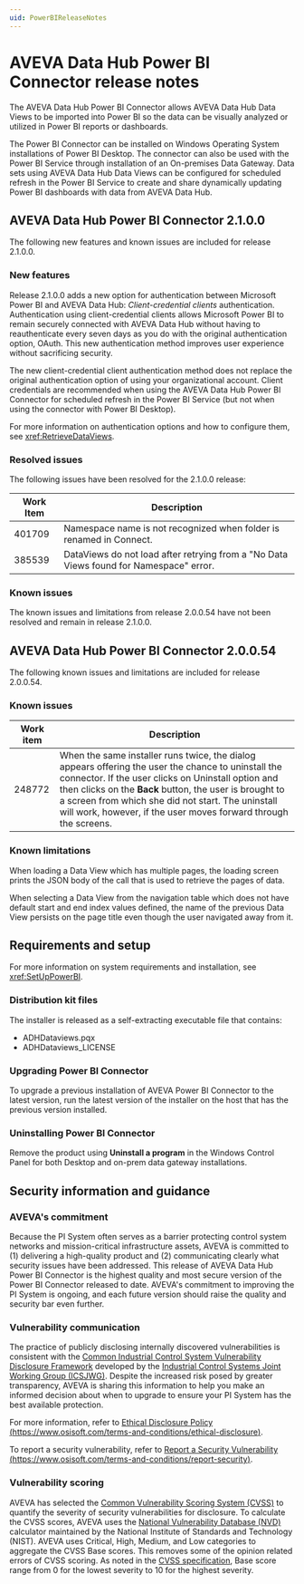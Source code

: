 ```yaml
---
uid: PowerBIReleaseNotes
---
```


# AVEVA Data Hub Power BI Connector release notes

The AVEVA Data Hub Power BI Connector allows AVEVA Data Hub Data Views to be imported into Power BI so the data can be visually analyzed or utilized in Power BI reports or dashboards.

The Power BI Connector can be installed on Windows Operating System installations of Power BI Desktop. The connector can also be used with the Power BI Service through installation of an On-premises Data Gateway. Data sets using AVEVA Data Hub Data Views can be configured for scheduled refresh in the Power BI Service to create and share dynamically updating Power BI dashboards with data from AVEVA Data Hub.

## AVEVA Data Hub Power BI Connector 2.1.0.0

The following new features and known issues are included for release 2.1.0.0.

### New features

Release 2.1.0.0 adds a new option for authentication between Microsoft Power BI and AVEVA Data Hub: _Client-credential clients_ authentication. Authentication using client-credential clients allows Microsoft Power BI to remain securely connected with AVEVA Data Hub without having to reauthenticate every seven days as you do with the original authentication option, OAuth. This new authentication method improves user experience without sacrificing security.  

The new client-credential client authentication method does not replace the original authentication option of using your organizational account. Client credentials are recommended when using the AVEVA Data Hub Power BI Connector for scheduled refresh in the Power BI Service (but not when using the connector with Power BI Desktop).

For more information on authentication options and how to configure them, see <xref:RetrieveDataViews>.

### Resolved issues

The following issues have been resolved for the 2.1.0.0 release:

| Work Item | Description |
|--|--|
| 401709 | Namespace name is not recognized when folder is renamed in Connect. |
| 385539 | DataViews do not load after retrying from a "No Data Views found for Namespace" error. |

### Known issues

The known issues and limitations from release 2.0.0.54 have not been resolved and remain in release 2.1.0.0.

## AVEVA Data Hub Power BI Connector 2.0.0.54

The following known issues and limitations are included for release 2.0.0.54.

### Known issues

| Work item | Description |
|--|--|
| 248772 | When the same installer runs twice, the dialog appears offering the user the chance to uninstall the connector. If the user clicks on Uninstall option and then clicks on the **Back** button, the user is brought to a screen from which she did not start. The uninstall will work, however, if the user moves forward through the screens. |

### Known limitations

When loading a Data View which has multiple pages, the loading screen prints the JSON body of the call that is used to retrieve the pages of data.

When selecting a Data View from the navigation table which does not have default start and end index values defined, the name of the previous Data View persists on the page title even though the user navigated away from it.

## Requirements and setup

For more information on system requirements and installation, see <xref:SetUpPowerBI>.

### Distribution kit files

The installer is released as a self-extracting executable file that contains:

- ADHDataviews.pqx
- ADHDataviews_LICENSE

### Upgrading Power BI Connector

To upgrade a previous installation of AVEVA Power BI Connector to the latest version, run the latest version of the installer on the host that has the previous version installed.

### Uninstalling Power BI Connector

Remove the product using **Uninstall a program** in the Windows Control Panel for both Desktop and on-prem data gateway installations.

## Security information and guidance

### AVEVA's commitment

Because the PI System often serves as a barrier protecting control system networks and mission-critical infrastructure assets, AVEVA is committed to (1) delivering a high-quality product and (2) communicating clearly what security issues have been addressed. This release of AVEVA Data Hub Power BI Connector is the highest quality and most secure version of the  Power BI Connector released to date. AVEVA's commitment to improving the PI System is ongoing, and each future version should raise the quality and security bar even further.

### Vulnerability communication

The practice of publicly disclosing internally discovered vulnerabilities is consistent with the [Common Industrial Control System Vulnerability Disclosure Framework](https://ics-cert.us-cert.gov/sites/default/files/ICSJWG-Archive/ICSJWG_Vulnerability_Disclosure_Framework_Final_1.pdf) developed by the [Industrial Control Systems Joint Working Group (ICSJWG)](https://ics-cert.us-cert.gov/Industrial-Control-Systems-Joint-Working-Group-ICSJWG). Despite the increased risk posed by greater transparency, AVEVA is sharing this information to help you make an informed decision about when to upgrade to ensure your PI System has the best available protection.

For more information, refer to [Ethical Disclosure Policy (https://www.osisoft.com/terms-and-conditions/ethical-disclosure)](https://www.osisoft.com/terms-and-conditions/ethical-disclosure).

To report a security vulnerability, refer to [Report a Security Vulnerability (https://www.osisoft.com/terms-and-conditions/report-security)](https://www.osisoft.com/terms-and-conditions/report-security).

### Vulnerability scoring

AVEVA has selected the [Common Vulnerability Scoring System (CVSS)](https://www.first.org/cvss/v2/guide) to quantify the severity of security vulnerabilities for disclosure. To calculate the CVSS scores, AVEVA uses the [National Vulnerability Database (NVD)](https://nvd.nist.gov/vuln-metrics/cvss/v2-calculator?calculator&amp;.0) calculator maintained by the National Institute of Standards and Technology (NIST).  AVEVA uses Critical, High, Medium, and Low categories to aggregate the CVSS Base scores. This removes some of the opinion related errors of CVSS scoring. As noted in the [CVSS specification](https://www.first.org/cvss/specification-document), Base score range from 0 for the lowest severity to 10 for the highest severity.
